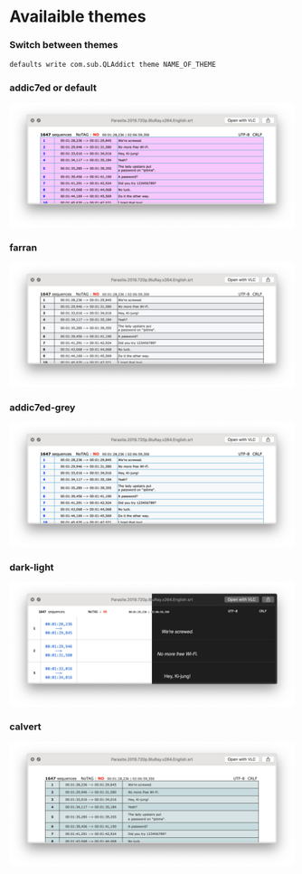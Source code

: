 # Availaible themes

### Switch between themes

```bash
defaults write com.sub.QLAddict theme NAME_OF_THEME
```

### addic7ed or default
![addic7ed](/assets/default.png)

### farran
![farran](/assets/farran.png)

### addic7ed-grey
![addic7ed-grey](/assets/addic7ed-grey.png)

### dark-light
![dark-light](/assets/dark-light.png)

### calvert
![calvert](/assets/calvert.png)
